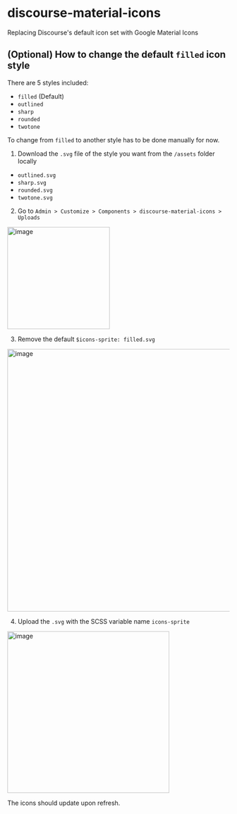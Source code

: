 # discourse-material-icons

Replacing Discourse's default icon set with Google Material Icons 

## (Optional) How to change the default `filled` icon style

There are 5 styles included:

- `filled` (Default)
- `outlined`
- `sharp`
- `rounded`
- `twotone`

To change from `filled` to another style has to be done manually for now. 

1. Download the `.svg` file of the style you want from the `/assets` folder locally
 - `outlined.svg`
 - `sharp.svg`
 - `rounded.svg`
 - `twotone.svg`

2. Go to `Admin > Customize > Components > discourse-material-icons > Uploads`
<img width="232" alt="image" src="https://user-images.githubusercontent.com/37538241/210022021-2a1f6740-e0ed-496e-b6fe-35d5f7e1b6ae.png">

3. Remove the default `$icons-sprite: filled.svg` 

<img width="596" alt="image" src="https://user-images.githubusercontent.com/37538241/210022325-4ecd7d06-d590-461c-a43d-dd35bb22a7ab.png">

4. Upload the `.svg` with the SCSS variable name `icons-sprite`

<img width="367" alt="image" src="https://user-images.githubusercontent.com/37538241/210022385-33885d1c-1b4f-4364-aea8-5665af8dd36a.png">

The icons should update upon refresh.
